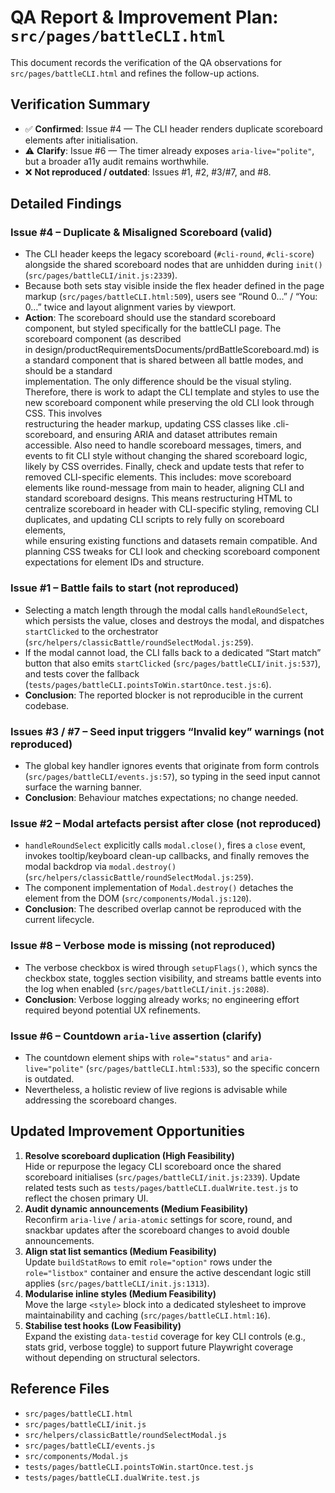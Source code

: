 # QA Report & Improvement Plan: `src/pages/battleCLI.html`

This document records the verification of the QA observations for `src/pages/battleCLI.html` and refines the follow-up actions.

## Verification Summary

- ✅ **Confirmed**: Issue #4 — The CLI header renders duplicate scoreboard elements after initialisation.
- ⚠️ **Clarify**: Issue #6 — The timer already exposes `aria-live="polite"`, but a broader a11y audit remains worthwhile.
- ❌ **Not reproduced / outdated**: Issues #1, #2, #3/#7, and #8.

## Detailed Findings

### Issue #4 – Duplicate & Misaligned Scoreboard (**valid**)

- The CLI header keeps the legacy scoreboard (`#cli-round`, `#cli-score`) alongside the shared scoreboard nodes that are unhidden during `init()` (`src/pages/battleCLI/init.js:2339`).
- Because both sets stay visible inside the flex header defined in the page markup (`src/pages/battleCLI.html:509`), users see “Round 0…” / “You: 0…” twice and layout alignment varies by viewport.
- **Action**: The scoreboard should use the standard scoreboard component, but styled specifically for the battleCLI page. The scoreboard component (as described         
in design/productRequirementsDocuments/prdBattleScoreboard.md) is a standard component that is shared between all battle modes, and should be a standard      
implementation. The only difference should be the visual styling. Therefore, there is work to adapt the CLI template and styles to use the new scoreboard component while preserving the old CLI look through CSS. This involves          
restructuring the header markup, updating CSS classes like .cli-scoreboard, and ensuring ARIA and dataset attributes remain accessible. Also need to handle 
scoreboard messages, timers, and events to fit CLI style without changing the shared scoreboard logic, likely by CSS overrides. Finally, check and update
tests that refer to removed CLI-specific elements. This includes: move scoreboard elements like round-message from main to header, aligning CLI and standard scoreboard designs. This means restructuring
HTML to centralize scoreboard in header with CLI-specific styling, removing CLI duplicates, and updating CLI scripts to rely fully on scoreboard elements,    
while ensuring existing functions and datasets remain compatible. And planning CSS tweaks for CLI look and checking scoreboard component expectations for
element IDs and structure.     

### Issue #1 – Battle fails to start (**not reproduced**)

- Selecting a match length through the modal calls `handleRoundSelect`, which persists the value, closes and destroys the modal, and dispatches `startClicked` to the orchestrator (`src/helpers/classicBattle/roundSelectModal.js:259`).
- If the modal cannot load, the CLI falls back to a dedicated “Start match” button that also emits `startClicked` (`src/pages/battleCLI/init.js:537`), and tests cover the fallback (`tests/pages/battleCLI.pointsToWin.startOnce.test.js:6`).
- **Conclusion**: The reported blocker is not reproducible in the current codebase.

### Issues #3 / #7 – Seed input triggers “Invalid key” warnings (**not reproduced**)

- The global key handler ignores events that originate from form controls (`src/pages/battleCLI/events.js:57`), so typing in the seed input cannot surface the warning banner.
- **Conclusion**: Behaviour matches expectations; no change needed.

### Issue #2 – Modal artefacts persist after close (**not reproduced**)

- `handleRoundSelect` explicitly calls `modal.close()`, fires a `close` event, invokes tooltip/keyboard clean-up callbacks, and finally removes the modal backdrop via `modal.destroy()` (`src/helpers/classicBattle/roundSelectModal.js:259`).
- The component implementation of `Modal.destroy()` detaches the element from the DOM (`src/components/Modal.js:120`).
- **Conclusion**: The described overlap cannot be reproduced with the current lifecycle.

### Issue #8 – Verbose mode is missing (**not reproduced**)

- The verbose checkbox is wired through `setupFlags()`, which syncs the checkbox state, toggles section visibility, and streams battle events into the log when enabled (`src/pages/battleCLI/init.js:2088`).
- **Conclusion**: Verbose logging already works; no engineering effort required beyond potential UX refinements.

### Issue #6 – Countdown `aria-live` assertion (**clarify**)

- The countdown element ships with `role="status"` and `aria-live="polite"` (`src/pages/battleCLI.html:533`), so the specific concern is outdated.
- Nevertheless, a holistic review of live regions is advisable while addressing the scoreboard changes.

## Updated Improvement Opportunities

1. **Resolve scoreboard duplication (High Feasibility)**  
   Hide or repurpose the legacy CLI scoreboard once the shared scoreboard initialises (`src/pages/battleCLI/init.js:2339`). Update related tests such as `tests/pages/battleCLI.dualWrite.test.js` to reflect the chosen primary UI.
2. **Audit dynamic announcements (Medium Feasibility)**  
   Reconfirm `aria-live` / `aria-atomic` settings for score, round, and snackbar updates after the scoreboard changes to avoid double announcements.
3. **Align stat list semantics (Medium Feasibility)**  
   Update `buildStatRows` to emit `role="option"` rows under the `role="listbox"` container and ensure the active descendant logic still applies (`src/pages/battleCLI/init.js:1313`).
4. **Modularise inline styles (Medium Feasibility)**  
   Move the large `<style>` block into a dedicated stylesheet to improve maintainability and caching (`src/pages/battleCLI.html:16`).
5. **Stabilise test hooks (Low Feasibility)**  
   Expand the existing `data-testid` coverage for key CLI controls (e.g., stats grid, verbose toggle) to support future Playwright coverage without depending on structural selectors.

## Reference Files

- `src/pages/battleCLI.html`
- `src/pages/battleCLI/init.js`
- `src/helpers/classicBattle/roundSelectModal.js`
- `src/pages/battleCLI/events.js`
- `src/components/Modal.js`
- `tests/pages/battleCLI.pointsToWin.startOnce.test.js`
- `tests/pages/battleCLI.dualWrite.test.js`
